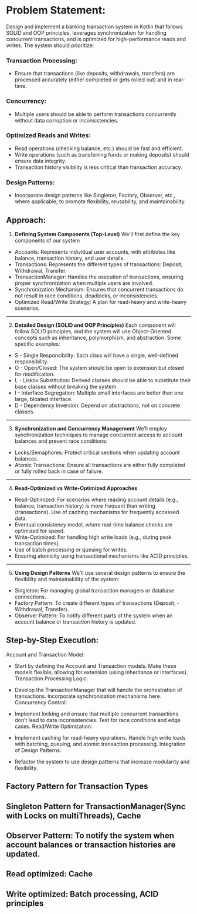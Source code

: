 # Problem Statement:

Design and implement a banking transaction system in Kotlin that follows SOLID and OOP principles,
leverages synchronization for handling concurrent transactions, and is optimized for
high-performance reads and writes. The system should prioritize:

### Transaction Processing:

- Ensure that transactions (like deposits, withdrawals, transfers) are processed accurately (either completed or gets rolled out) and in
  real-time.

### Concurrency:

- Multiple users should be able to perform transactions concurrently without data corruption or
  inconsistencies.

### Optimized Reads and Writes:

- Read operations (checking balance, etc.) should be fast and efficient.
- Write operations (such as transferring funds or making deposits) should ensure data integrity.
- Transaction history visibility is less critical than transaction accuracy.

### Design Patterns:

- Incorporate design patterns like Singleton, Factory, Observer, etc., where applicable, to promote
  flexibility, reusability, and maintainability.

## Approach:

1. <b>Defining System Components (Top-Level)</b>
   We'll first define the key components of our system

 - Accounts: Represents individual user accounts, with attributes like balance, transaction history,
  and user details.
 - Transactions: Represents the different types of transactions: Deposit, Withdrawal, Transfer.
 - TransactionManager: Handles the execution of transactions, ensuring proper synchronization when multiple users are involved.
- Synchronization Mechanism: Ensures that concurrent transactions do not result in race conditions,
  deadlocks, or inconsistencies.
- Optimized Read/Write Strategy: A plan for read-heavy and write-heavy scenarios.

<hr>

2. <b>Detailed Design (SOLID and OOP Principles)</b>
   Each component will follow SOLID principles, and the system will use Object-Oriented concepts
   such as inheritance, polymorphism, and abstraction. Some specific examples:

- S - Single Responsibility: Each class will have a single, well-defined
  responsibility.
- O - Open/Closed: The system should be open to extension but closed for
  modification.
- L - Liskov Substitution: Derived classes should be able to substitute their base
  classes without breaking the system.
- I - Interface Segregation: Multiple small interfaces are better than one large,
  bloated interface.
- D - Dependency Inversion: Depend on abstractions, not on concrete classes.

<hr>

3. <b>Synchronization and Concurrency Management</b>
    We’ll employ synchronization techniques to manage concurrent access to account balances and prevent race conditions:

- Locks/Semaphores: Protect critical sections when updating account balances.
- Atomic Transactions: Ensure all transactions are either fully completed or fully rolled back in case of failure.

<hr>

4. <b>Read-Optimized vs Write-Optimized Approaches</b>

- Read-Optimized: For scenarios where reading account details (e.g., balance, transaction history) is more frequent than writing (transactions).
Use of caching mechanisms for frequently accessed data.
- Eventual consistency model, where real-time balance checks are optimized for speed.
- Write-Optimized: For handling high write loads (e.g., during peak transaction times).
- Use of batch processing or queuing for writes.
- Ensuring atomicity using transactional mechanisms like ACID principles.
<hr>

5. <b>Using Design Patterns</b>
  We'll use several design patterns to ensure the flexibility and maintainability of the system:

- Singleton: For managing global transaction managers or database connections.
- Factory Pattern: To create different types of transactions (Deposit, - Withdrawal, Transfer).
- Observer Pattern: To notify different parts of the system when an account balance or transaction history is updated.

## Step-by-Step Execution:
Account and Transaction Model:

- Start by defining the Account and Transaction models.
Make these models flexible, allowing for extension (using inheritance or interfaces).
Transaction Processing Logic:

- Develop the TransactionManager that will handle the orchestration of transactions.
Incorporate synchronization mechanisms here.
Concurrency Control:

- Implement locking and ensure that multiple concurrent transactions don’t lead to data inconsistencies.
Test for race conditions and edge cases.
Read/Write Optimization:

- Implement caching for read-heavy operations.
Handle high write loads with batching, queuing, and atomic transaction processing.
Integration of Design Patterns:

- Refactor the system to use design patterns that increase modularity and flexibility.


## Factory Pattern for Transaction Types
## Singleton Pattern for TransactionManager(Sync with Locks on multiThreads), Cache
## Observer Pattern: To notify the system when account balances or transaction histories are updated.
## Read optimized: Cache
## Write optimized: Batch processing, ACID principles

